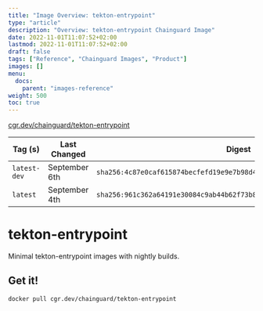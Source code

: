 ```yaml
---
title: "Image Overview: tekton-entrypoint"
type: "article"
description: "Overview: tekton-entrypoint Chainguard Image"
date: 2022-11-01T11:07:52+02:00
lastmod: 2022-11-01T11:07:52+02:00
draft: false
tags: ["Reference", "Chainguard Images", "Product"]
images: []
menu:
  docs:
    parent: "images-reference"
weight: 500
toc: true
---
```


[cgr.dev/chainguard/tekton-entrypoint](https://github.com/chainguard-images/images/tree/main/images/tekton-entrypoint)

| Tag (s)       | Last Changed  | Digest                                                                    |
|---------------|---------------|---------------------------------------------------------------------------|
|  `latest-dev` | September 6th | `sha256:4c87e0caf615874becfefd19e9e7b98d41003bb8bb3a89c234333afe5654f27e` |
|  `latest`     | September 4th | `sha256:961c362a64191e30084c9ab44b62f73b8ec1653fda4e8e594b206ae082d606fd` |

# tekton-entrypoint

Minimal tekton-entrypoint images with nightly builds.

## Get it!

```shell
docker pull cgr.dev/chainguard/tekton-entrypoint
```
